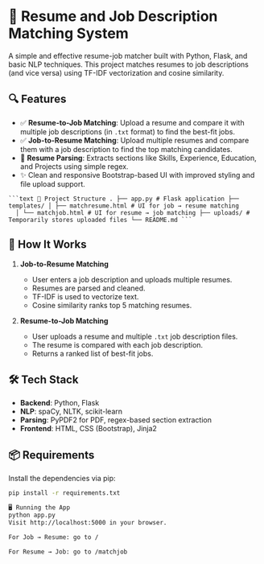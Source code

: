 # 🧠 Resume and Job Description Matching System

A simple and effective resume-job matcher built with Python, Flask, and basic NLP techniques. This project matches resumes to job descriptions (and vice versa) using TF-IDF vectorization and cosine similarity.

## 🔍 Features

- ✅ **Resume-to-Job Matching**: Upload a resume and compare it with multiple job descriptions (in `.txt` format) to find the best-fit jobs.
- ✅ **Job-to-Resume Matching**: Upload multiple resumes and compare them with a job description to find the top matching candidates.
- 📄 **Resume Parsing**: Extracts sections like Skills, Experience, Education, and Projects using simple regex.
- ✨ Clean and responsive Bootstrap-based UI with improved styling and file upload support.

<pre><code>```text 📂 Project Structure . ├── app.py # Flask application ├── templates/ │ ├── matchresume.html # UI for job → resume matching 
  │ └── matchjob.html # UI for resume → job matching ├── uploads/ # Temporarily stores uploaded files └── README.md ```</code></pre>

## 🚀 How It Works

1. **Job-to-Resume Matching**
   - User enters a job description and uploads multiple resumes.
   - Resumes are parsed and cleaned.
   - TF-IDF is used to vectorize text.
   - Cosine similarity ranks top 5 matching resumes.

2. **Resume-to-Job Matching**
   - User uploads a resume and multiple `.txt` job description files.
   - The resume is compared with each job description.
   - Returns a ranked list of best-fit jobs.

## 🛠️ Tech Stack

- **Backend**: Python, Flask
- **NLP**: spaCy, NLTK, scikit-learn
- **Parsing**: PyPDF2 for PDF, regex-based section extraction
- **Frontend**: HTML, CSS (Bootstrap), Jinja2

## 📦 Requirements

Install the dependencies via pip:

```bash
pip install -r requirements.txt

🖥️ Running the App
python app.py
Visit http://localhost:5000 in your browser.

For Job → Resume: go to /

For Resume → Job: go to /matchjob
